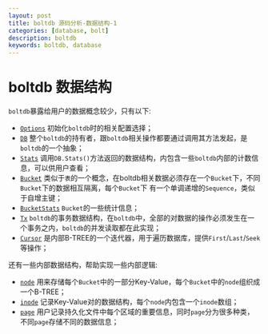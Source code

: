 ```yaml
---
layout: post
title: boltdb 源码分析-数据结构-1
categories: [database, bolt]
description: boltdb
keywords: boltdb, database
---
```


# boltdb 数据结构

`boltdb`暴露给用户的数据概念较少，只有以下:
* [`Options`](https://github.com/boltdb/bolt/blob/e9cf4fae01b5a8ff89d0ec6b32f0d9c9f79aefdd/db.go#L897-L922)
初始化`boltdb`时的相关配置选择；
* [`DB`](https://github.com/boltdb/bolt/blob/e9cf4fae01b5a8ff89d0ec6b32f0d9c9f79aefdd/db.go#L45-L130)
整个`boltdb`的持有者，跟`boltdb`相关操作都要通过调用其方法发起，是`boltdb`的一个抽象；
* [`Stats`](https://github.com/boltdb/bolt/blob/e9cf4fae01b5a8ff89d0ec6b32f0d9c9f79aefdd/db.go#L932-L944)
调用`DB.Stats()`方法返回的数据结构，内包含一些`boltdb`内部的计数信息，可以供用户查看；
* [`Bucket`](https://github.com/boltdb/bolt/blob/e9cf4fae01b5a8ff89d0ec6b32f0d9c9f79aefdd/bucket.go#L36-L50)
类似于`表`的一个概念，在boltdb相关数据必须存在一个`Bucket`下，不同`Bucket`下的数据相互隔离，每个`Bucket`下
有一个单调递增的`Sequence`，类似于自增主键；
* [`BucketStats`](https://github.com/boltdb/bolt/blob/e9cf4fae01b5a8ff89d0ec6b32f0d9c9f79aefdd/bucket.go#L730-L751)
`Bucket`的一些统计信息；
* [`Tx`](https://github.com/boltdb/bolt/blob/e9cf4fae01b5a8ff89d0ec6b32f0d9c9f79aefdd/tx.go#L24-L41)
`boltdb`的事务数据结构，在`boltdb`中，全部的对数据的操作必须发生在一个事务之内，`boltdb`的并发读取都在此实现；
* [`Cursor`](https://github.com/boltdb/bolt/blob/e9cf4fae01b5a8ff89d0ec6b32f0d9c9f79aefdd/cursor.go#L18-L21)
是内部B-TREE的一个迭代器，用于遍历数据库，提供`First`/`Last`/`Seek`等操作；

还有一些内部数据结构，帮助实现一些内部逻辑:
* [`node`](https://github.com/boltdb/bolt/blob/e9cf4fae01b5a8ff89d0ec6b32f0d9c9f79aefdd/node.go#L11-L21)
用来存储每个`Bucket`中的一部分Key-Value，每个`Bucket`中的`node`组织成一个B-TREE；
* [`inode`](https://github.com/boltdb/bolt/blob/e9cf4fae01b5a8ff89d0ec6b32f0d9c9f79aefdd/node.go#L597-L602)
记录Key-Value对的数据结构，每个`node`内包含一个`inode`数组；
* [`page`](https://github.com/boltdb/bolt/blob/e9cf4fae01b5a8ff89d0ec6b32f0d9c9f79aefdd/page.go#L30-L36)
用户记录持久化文件中每个区域的重要信息，同时`page`分为很多种类，不同`page`存储不同的数据信息；
